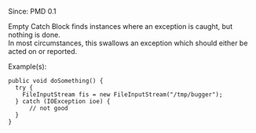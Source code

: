 Since: PMD 0.1

Empty Catch Block finds instances where an exception is caught, but nothing is done.  
In most circumstances, this swallows an exception which should either be acted on 
or reported.

Example(s):
```
public void doSomething() {
  try {
    FileInputStream fis = new FileInputStream("/tmp/bugger");
  } catch (IOException ioe) {
      // not good
  }
}
```

